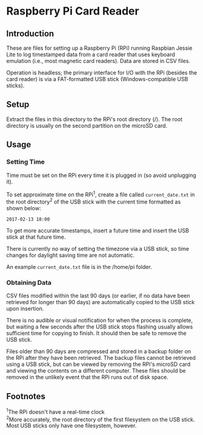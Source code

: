 # Raspberry Pi Card Reader

## Introduction

These are files for setting up a Raspberry Pi (RPi) running Raspbian Jessie Lite
to log timestamped data from a card reader that uses keyboard emulation (i.e.,
most magnetic card readers). Data are stored in CSV files.

Operation is headless; the primary interface for I/O with the RPi (besides the
card reader) is via a FAT-formatted USB stick (Windows-compatible USB sticks).

## Setup

Extract the files in this directory to the RPi's root directory (/). The root
directory is usually on the second partition on the microSD card.

## Usage

### Setting Time

Time must be set on the RPi every time it is plugged in (so avoid unplugging it).

To set approximate time on the RPi<sup>1</sup>, create a file called
`current_date.txt` in the root directory<sup>2</sup> of the USB stick with the
current time formatted as shown below:  

    2017-02-13 18:00

To get more accurate timestamps, insert a future time and insert the USB stick
at that future time.

There is currently no way of setting the timezone via a USB stick, so time
changes for daylight saving time are not automatic.  

An example `current_date.txt` file is in the /home/pi folder.

### Obtaining Data

CSV files modified within the last 90 days (or earlier, if no data have been
retrieved for longer than 90 days) are automatically copied to the USB stick
upon insertion.

There is no audible or visual notification for when the process is complete, but
waiting a few seconds after the USB stick stops flashing usually allows
sufficient time for copying to finish. It should then be safe to remove the USB
stick.

Files older than 90 days are compressed and stored in a backup folder on the RPi
after they have been retrieved. The backup files cannot be retrieved using a USB
stick, but can be viewed by removing the RPi's microSD card and viewing the
contents on a different computer. These files should be removed in the unlikely
event that the RPi runs out of disk space.

## Footnotes

<sup>1</sup>The RPi doesn't have a real-time clock  
<sup>2</sup>More accurately, the root directory of the first filesystem on the
USB stick. Most USB sticks only have one filesystem, however.

